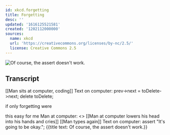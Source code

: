 ```yaml
---
id: xkcd.forgetting
title: Forgetting
desc: ''
updated: '1616125521581'
created: '1202112000000'
sources:
  name: xkcd
  url: 'https://creativecommons.org/licenses/by-nc/2.5/'
  license: Creative Commons 2.5
---
```

![Of course, the assert doesn't work.](https://imgs.xkcd.com/comics/forgetting.png)

## Transcript
[[Man sits at computer, coding]]
Text on computer: prev->next = toDelete->next;
delete toDelete;

if only forgetting were 

this easy for me
Man at computer: <<sniff>>
[[Man at computer lowers his head into his hands and cries]]
[[Man types again]]
Text on computer: assert "It's going to be okay.";
{{title text: Of course, the assert doesn't work.}}
